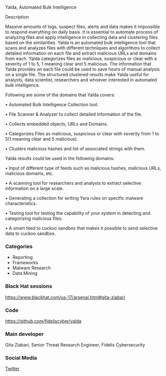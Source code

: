 

Yalda, Automated Bulk Intelligence

Description

Massive amounts of logs, suspect files, alerts and data makes it impossible to respond everything on daily basis. It is essential to automate process of analyzing files and apply intelligence in collecting data and clustering files based on the similarities. Yalda is an automated bulk intelligence tool that scans and analyzes files with different techniques and algorithms to collect detailed information on each file and extract malicious URLs and domains from each. Yalda categorizes files as malicious, suspicious or clear with a severity of 1 to 5, 1 meaning clear and 5 malicious. The information that Yalda provides on each file could be used to save hours of manual analysis on a single file. The structured clustered results make Yalda useful for analysts, data scientist, researchers and whoever interested in automated bulk intelligence.

Following are some of the domains that Yalda covers:

• Automated Bulk Intelligence Collection tool.

• File Scanner & Analyzer to collect detailed information of the file.

• Collects embedded objects, URLs and Domains.

• Categorizes Files as malicious, suspicious or clear with severity from 1 to 5(1 meaning clear and 5 malicious).

• Clusters malicious hashes and list of associated strings with them.

Yalda results could be used in the following domains:

• Input of different type of feeds such as malicious hashes, malicious URLs, malicious domains, etc.

• A scanning tool for researchers and analysts to extract selective information on a large scale.

• Generating a collection for writing Yara rules on specific malware characteristics.

• Testing tool for testing the capability of your system in detecting and categorizing malicious files.

• A smart feed to cuckoo sandbox that makes it possible to send selective data to cuckoo sandbox.

### Categories
* Reporting
* Frameworks
* Malware Research
* Data Mining

### Black Hat sessions
https://www.blackhat.com/us-17/arsenal.html#gita-ziabari

### Code
https://github.com/fideliscyber/yalda

### Main developer
Gita Ziabari, Senior Threat Research Engineer, Fidelis Cybersecurity

### Social Media
[Twitter](https://twitter.com/gitaziabari)
